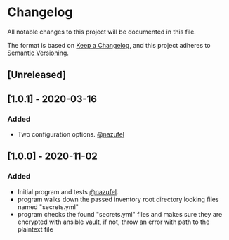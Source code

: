 # Changelog
All notable changes to this project will be documented in this file.

The format is based on [Keep a Changelog](https://keepachangelog.com/en/1.0.0/),
and this project adheres to [Semantic Versioning](https://semver.org/spec/v2.0.0.html).

## [Unreleased]

## [1.0.1] - 2020-03-16
### Added
- Two configuration options. [@nazufel](https://github.com/nazufel)

## [1.0.0] - 2020-11-02
### Added
- Initial program and tests [@nazufel](https://github.com/nazufel).
- program walks down the passed inventory root directory looking files named "secrets.yml"
- program checks the found "secrets.yml" files and makes sure they are encrypted with ansible vault, if not, throw an error with path to the plaintext file